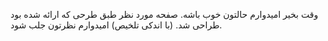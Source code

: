وقت بخیر
امیدوارم حالتون خوب باشه.
صفحه مورد نظر طبق طرحی که ارائه شده بود طراحی شد. (با اندکی تلخیص)
امیدوارم نظرتون جلب شود.
